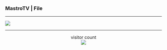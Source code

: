 ### MastroTV | File



---



<a href=#><img src="https://firnafth.weebly.com/uploads/1/1/2/6/112635563/jump-up-down-20190913_orig.gif"></a>



---



<p align="center"> 
  visitor count<br>
  <img src="https://profile-counter.glitch.me/insolitum/count.svg" />
</p>
